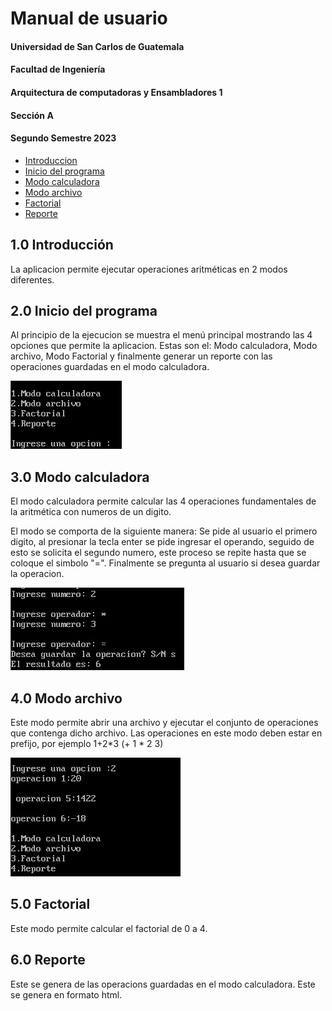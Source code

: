 Manual de usuario
==============
#### Universidad de San Carlos de Guatemala
#### Facultad de Ingeniería
#### Arquitectura de computadoras y Ensambladores 1
#### Sección A
#### Segundo Semestre 2023

- [Introduccion](#1.0)
- [Inicio del programa](#2.0)
- [Modo calculadora](#3.0)
- [Modo archivo](#4.0)
- [Factorial](#5.0)
- [Reporte](#6.0)

## 1.0 Introducción 
La aplicacion permite ejecutar operaciones aritméticas en 2 modos diferentes.

## 2.0 Inicio del programa
Al principio de la ejecucion se muestra el menú principal mostrando las 4 opciones que permite la aplicacion. Estas son el: Modo calculadora, Modo archivo, Modo Factorial y finalmente generar un reporte con las operaciones guardadas en el modo calculadora.

!["Menu"](./Imagenes/img1.jpg)

## 3.0 Modo calculadora
El modo calculadora permite calcular las 4 operaciones fundamentales de la aritmética con numeros de un digito.

El modo se comporta de la siguiente manera: Se pide al usuario el primero digito, al presionar la tecla enter se pide ingresar el operando, seguido de esto se solicita el segundo numero, este proceso se repite hasta que se coloque el simbolo "=". Finalmente se pregunta al usuario si desea guardar la operacion. 

!["Calculadora"](./Imagenes/img2.jpg)

## 4.0 Modo archivo
Este modo permite abrir una archivo y ejecutar el conjunto de operaciones que contenga dicho archivo. Las operaciones en este modo deben estar en prefijo, por ejemplo 1+2*3 (+ 1 * 2 3)

!["Archivo"](./Imagenes/img3.jpg)

## 5.0 Factorial
Este modo permite calcular el factorial de 0 a 4.

## 6.0 Reporte
Este se genera de las operacions guardadas en el modo calculadora. Este se genera en formato html.
